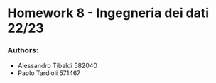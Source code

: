 # Homework 8 - Ingegneria dei dati 22/23

### Authors:
- Alessandro Tibaldi 582040
- Paolo Tardioli 571467